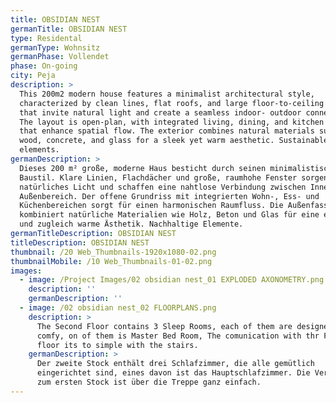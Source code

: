 ```yaml
---
title: OBSIDIAN NEST
germanTitle: OBSIDIAN NEST
type: Residental
germanType: Wohnsitz
germanPhase: Vollendet
phase: On-going
city: Peja
description: >
  This 200m2 modern house features a minimalist architectural style,
  characterized by clean lines, flat roofs, and large floor-to-ceiling windows
  that invite natural light and create a seamless indoor- outdoor connection.
  The layout is open-plan, with integrated living, dining, and kitchen areas
  that enhance spatial flow. The exterior combines natural materials such as
  wood, concrete, and glass for a sleek yet warm aesthetic. Sustainable
  elements.
germanDescription: >
  Dieses 200 m² große, moderne Haus besticht durch seinen minimalistischen
  Baustil. Klare Linien, Flachdächer und große, raumhohe Fenster sorgen für
  natürliches Licht und schaffen eine nahtlose Verbindung zwischen Innen- und
  Außenbereich. Der offene Grundriss mit integrierten Wohn-, Ess- und
  Küchenbereichen sorgt für einen harmonischen Raumfluss. Die Außenfassade
  kombiniert natürliche Materialien wie Holz, Beton und Glas für eine elegante
  und zugleich warme Ästhetik. Nachhaltige Elemente.
germanTitleDescription: OBSIDIAN NEST
titleDescription: OBSIDIAN NEST
thumbnail: /20 Web_Thumbnails-1920x1080-02.png
thumbnailMobile: /10 Web_Thumbnails-01-02.png
images:
  - image: /Project Images/02 obsidian nest_01 EXPLODED AXONOMETRY.png
    description: ''
    germanDescription: ''
  - image: /02 obsidian nest_02 FLOORPLANS.png
    description: >
      The Second Floor contains 3 Sleep Rooms, each of them are designed to be
      comfy, on of them is Master Bed Room, The comunication with thr First
      floor its to simple with the stairs.
    germanDescription: >
      Der zweite Stock enthält drei Schlafzimmer, die alle gemütlich
      eingerichtet sind, eines davon ist das Hauptschlafzimmer. Die Verbindung
      zum ersten Stock ist über die Treppe ganz einfach.
---
```


